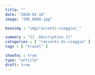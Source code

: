 ```yaml
---
title: ""
date: "2020-02-16"
image: "IMG_6088.jpg"

baseimg : "img/racconti-viaggio/_"

summary : "{{ .Description }}"
categories : [ "racconti-di-viaggio" ]
tags : [ "travel" ]

showToc : true
type: "article"
draft: true
---
```


